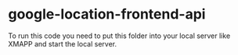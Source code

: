 # google-location-frontend-api


To run this code you need to put this folder into your local server like XMAPP and start the local server.
